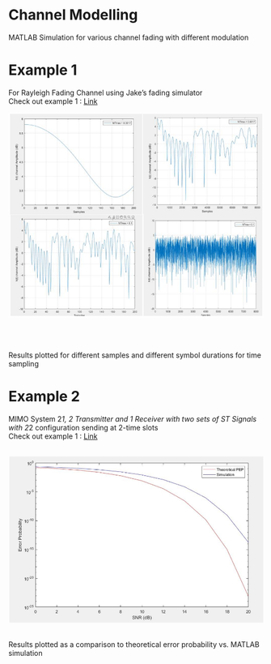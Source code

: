 # Channel Modelling
MATLAB Simulation for various channel fading with different modulation


# Example 1
For Rayleigh Fading Channel using Jake’s fading simulator 
<br /> Check out example 1 : [Link](https://github.com/tahenan/ChannelModelling/blob/main/example1.m)
<br />

 ![alt text](https://github.com/tahenan/ChannelModelling/blob/main/photos/hw1.png)

<br />


<br />

Results plotted for different samples and different symbol durations for time sampling 

# Example 2 
MIMO System 2*1, 2 Transmitter and 1 Receiver with two sets of ST Signals with 2*2 configuration sending at 2-time slots
<br /> Check out example 1 : [Link](https://github.com/tahenan/ChannelModelling/blob/main/example2.m)
<br />
<br />

 ![alt text](https://github.com/tahenan/ChannelModelling/blob/main/photos/hw2.png)

<br />
Results plotted as a comparison to theoretical error probability vs. MATLAB simulation
